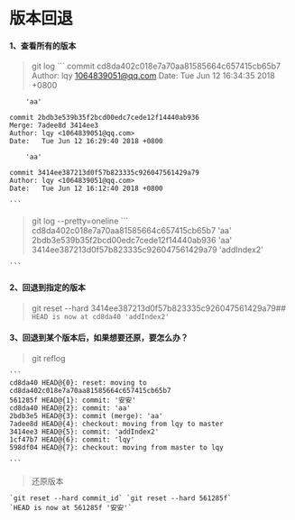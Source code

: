 # 版本回退

#### 1、查看所有的版本
 > git log
    ```
    commit cd8da402c018e7a70aa81585664c657415cb65b7
    Author: lqy <1064839051@qq.com>
    Date:   Tue Jun 12 16:34:35 2018 +0800
    
        'aa'
    
    commit 2bdb3e539b35f2bcd00edc7cede12f14440ab936
    Merge: 7adee8d 3414ee3
    Author: lqy <1064839051@qq.com>
    Date:   Tue Jun 12 16:29:40 2018 +0800
    
        'aa'
    
    commit 3414ee387213d0f57b823335c926047561429a79
    Author: lqy <1064839051@qq.com>
    Date:   Tue Jun 12 16:12:40 2018 +0800

    ```
 > git log --pretty=oneline
    ```
    cd8da402c018e7a70aa81585664c657415cb65b7 'aa'
    2bdb3e539b35f2bcd00edc7cede12f14440ab936 'aa'
    3414ee387213d0f57b823335c926047561429a79 'addIndex2'

    ```
    
#### 2、回退到指定的版本 
 > git reset --hard 3414ee387213d0f57b823335c926047561429a79##
    ```
    HEAD is now at cd8da40 'addIndex2'
    ```
    
#### 3、回退到某个版本后，如果想要还原，要怎么办？
  > git reflog
  
    ```
    cd8da40 HEAD@{0}: reset: moving to cd8da402c018e7a70aa81585664c657415cb65b7
    561285f HEAD@{1}: commit: '安安'
    cd8da40 HEAD@{2}: commit: 'aa'
    2bdb3e5 HEAD@{3}: commit (merge): 'aa'
    7adee8d HEAD@{4}: checkout: moving from lqy to master
    3414ee3 HEAD@{5}: commit: 'addIndex2'
    1cf47b7 HEAD@{6}: commit: 'lqy'
    598df04 HEAD@{7}: checkout: moving from master to lqy

    ```
  > 还原版本

    `git reset --hard commit_id` `git reset --hard 561285f`
    `HEAD is now at 561285f '安安'`
    